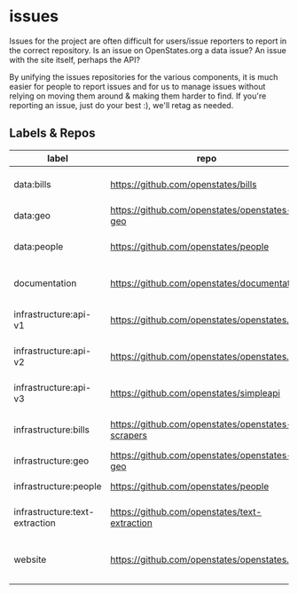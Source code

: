 # issues

Issues for the project are often difficult for users/issue reporters to report in the correct repository.  Is an issue on OpenStates.org a data issue? An issue with the site itself, perhaps the API?    

By unifying the issues repositories for the various components, it is much easier for people to report issues and for us to manage issues without relying on moving them around & making them harder to find.  If you're reporting an issue, just do your best :), we'll retag as needed.


## Labels & Repos

label                            | repo                                              | description
---------------------------------|---------------------------------------------------|--------------
data:bills                       | https://github.com/openstates/bills               | incorrect or incomplete bill & vote data
data:geo                         | https://github.com/openstates/openstates-geo      | incorrect GIS data
data:people                      | https://github.com/openstates/people              | incorrect or incomplete legislator data
documentation                    | https://github.com/openstates/documentation       | documentation corrections & improvements
infrastructure:api-v1            | https://github.com/openstates/openstates.org      | issues specific to the legacy v1 API
infrastructure:api-v2            | https://github.com/openstates/openstates.org      | issues specific to the GraphQL v2 API
infrastructure:api-v3            | https://github.com/openstates/simpleapi           | planning for the upcoming API v3
infrastructure:bills             | https://github.com/openstates/openstates-scrapers | bill & vote scrape infrastructure
infrastructure:geo               | https://github.com/openstates/openstates-geo      | GIS infrastructure
infrastructure:people            | https://github.com/openstates/people              | person infrastructure 
infrastructure:text-extraction   | https://github.com/openstates/text-extraction     | full text extraction infrastructure
website                          | https://github.com/openstates/openstates.org      | non-data issues related to OpenStates.org

